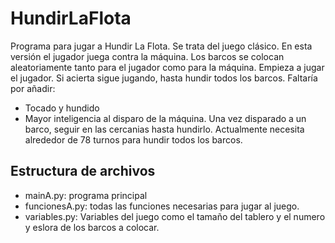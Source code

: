 # HundirLaFlota
Programa para jugar a Hundir La Flota. Se trata del juego clásico. En esta versión el jugador juega contra la máquina. Los barcos se colocan aleatoriamente tanto para el jugador como para la máquina. 
Empieza a jugar el jugador. Si acierta sigue jugando, hasta hundir todos los barcos.
Faltaría por añadir:
* Tocado y hundido
* Mayor inteligencia al disparo de la máquina. Una vez disparado a un barco, seguir en las cercanias hasta hundirlo. Actualmente necesita alrededor de 78 turnos para hundir todos los barcos. 

## Estructura de archivos
* mainA.py: programa principal
* funcionesA.py: todas las funciones necesarias para jugar al juego.
* variables.py: Variables del juego como el tamaño del tablero y el numero y eslora de los barcos a colocar. 